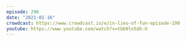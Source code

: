 ```yaml
---
episode: 296
date: "2021-01-16"
crowdcast: https://www.crowdcast.io/e/in-lieu-of-fun-episode-190
youtube: https://www.youtube.com/watch?v=tbb0lnSdX-U
---
```


